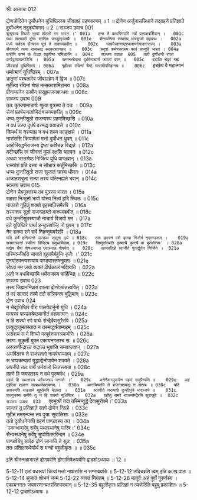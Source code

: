श्रीः
अध्यायः 012

द्रोणचोदितेन दुर्योधनेन युधिष्ठिरस्य जीवग्राहं ग्रहणवरणम् ॥ 1 ॥ द्रोणेन अर्जुनासन्निधाने तद्ग्रहणे प्रतिज्ञाते दुर्योधनेन तदुद्घोषणम् ॥ 2 ॥
सञ्जय उवाच 	001  
`शुश्रूषस्व स्थिरो भूत्वां शंसतो मम भारत ।'	001a  
हन्त ते कथयिष्यामि सर्वं प्रत्यक्षदर्शिवान् ।	001c  
यथा सत्यपरो द्रोणः सादितः पाण्डुसृञ्जयैः ॥	001e  
सेनापतित्वं सम्प्राप्य भारद्वाजो महारथः ।	002a  
मध्ये सर्वस्य सैन्यस्य पुत्रं ते वाक्यमब्रवीत् ॥	002c  
यत्कौरवाणामृषभादापगेयादनन्तरम् ।	003a  
सैनापत्ये त्वया राजन्नद्य सत्कृतवानहम् ॥	003c  
सदृशं कर्मणस्तस्य फलं प्राप्नुहि भारत ।	004a  
करोमि कामं कं तेऽद्य प्रवृणीष्व यमिच्छसि ॥	004c  
सञ्जय उवाच 	005  
ततो दुर्योधनो राजा कर्णदुःशासनादिभिः ।	005a  
सम्मन्त्र्योवाच दुर्धर्षमाचार्यं जयतां वरम् ॥	005c  
ददासि चेद्वरं मह्यं जीवग्राहं युधिष्ठिरम् ।	006a  
गृहीत्वा रथिनां श्रेष्ठं मत्समीपमिहानय ॥	006c  
`इच्छेयं वै महात्मानं धर्मात्मानं युधिष्ठिरम् ।	007a  
भ्रातॄणां पश्यतामेव जीवग्राहेण मे द्विज ॥	007c  
गृहीत्वा रथिनां श्रेष्ठं मत्सकाशमिहानय ।	008a  
प्रीणाम्यनेन कार्येण ससुहृज्जनबान्धवः ॥	008c  
सञ्जय उवाच 	009  
ततः कुरूणामाचार्यः श्रुत्वा पुत्रस्य ते वचः ।	009a  
सेनां प्रहर्षयन्सर्वामिदं वचनमब्रवीत् ॥	009c  
धन्यः कुन्तीसुतो राजन्यस्य ग्रहणमिच्छसि ।	010a  
न वधं तस्य दुर्धर्ष वरमद्य प्रयाचसे ॥	010c  
किमर्थं च नरव्याघ्र न वधं तस्य काङ्क्षसे ।	011a  
नाशंससि क्रियामेतां मत्तो दुर्योधन ध्रुवम् ॥	011c  
आहोस्विद्धर्मराजस्य द्वेष्टा कश्चिन्न विद्यते ।	012a  
यदीच्छसि त्वं जीवन्तं कुलं रक्षसि चात्मनः ॥	012c  
अथवा भरतश्रेष्ठ निर्जित्य युधि पाण्डवान् ।	013a  
राज्यांशं प्रति दत्त्वा च सौभ्रात्रं कर्तुमिच्छसि ॥	013c  
धन्यः कुन्तीसुतो राजा सुजातं चास्य धीमतः ।	014a  
अजातशत्रुता सत्या तस्य यत्स्निह्यते भवान् ॥	014c  
सञ्जय उवाच 	015  
द्रोणेन चैवमुक्तस्य तव पुत्रस्य भारत ।	015a  
सहसा निःसृतो भावो योस्य नित्यं हृदि स्थितः ॥	015c  
नाकारो गूहितुं शक्यो बृहस्पतिसमैरपि ।	016a  
तस्मात्तव सुतो राजन्प्रहृष्टो वाक्यमब्रवीत् ॥	016c  
वधे कुन्तीसुतस्याजौ नाचार्य विजयो मम ।	017a  
हते युधिष्ठिरे पार्था हन्युःसर्वान्हि नो ध्रुवम् ॥	017c  
नैव शक्या रणे सर्वे निहन्तुममरैरपि ।	018a  
`यदि सर्वे हनिष्यन्ते पाण्डवाः ससुता मृधे ॥	018c  
ततः कृत्स्नं वशे कृत्वा निःशेषं नृपमण्डलम् ।	019a  
ससागरवनां स्फीतां विजित्य वसुधामिमाम् ॥	019c  
विष्णुर्दास्यति कृष्णायै कुन्त्यै वा पुरुषोत्तमः' ।	020a  
यद्येष चैषां शेषःस्यात्स एवास्मान्न शेषयेत् ॥	020c  
सत्यप्रतिज्ञे त्वानीते पुनर्द्यूतेन निर्जिते ।	021a  
`तस्मिञ्जीवति चायाते ह्युपायैर्बहुभिः कृतैः ।'	021c  
पुनर्यास्यन्त्यरण्याय पाण्डवास्तमनुव्रताः ॥	021e  
सोऽयं मम जयो व्यक्तं दीर्घकालं भविष्यति ।	022a  
अतो न वधमिच्छामि धर्मराजस्य कर्हिचित् ॥	022c  
सञ्जय उवाच 	023  
तस्य जिह्ममभिप्रायं ज्ञात्वा द्रोणोऽर्थतत्त्ववित् ।	023a  
तं वरं सान्तरं तस्मै ददौ सञ्चिन्त्य बुद्धिमान् ॥	023c  
द्रोण उवाच 	024  
न चेद्युधिष्ठिरं वीरः पालयेदर्जुनो युधि ।	024a  
मन्यस्व पाण्डवश्रेष्ठमानीतं वशमात्मनः ॥	024c  
न हि शक्यो रणे पार्थः सेन्द्रैर्देवासुरैरपि ।	025a  
प्रत्युद्यातुमतस्तात न तस्माद्धर्षयाम्यहम् ॥	025c  
असंशयं स मे शिष्यो मत्पूर्वश्चास्त्रकर्मणि ।	026a  
तरुणः सुकृती युक्त एकायनगतश्च सः ॥	026c  
अस्त्राणीन्द्राच्च रुद्राच्च भूयांसि समवाप्तवान् ।	027a  
अमर्षितश्च ते राजंस्ततो नामर्षयाम्यहम् ॥	027c  
स चापक्रम्यतां युद्धाद्येनोपायेन शक्यते ।	028a  
अपनीते ततः पार्थे धर्मराजो जितस्त्वया ॥	028c  
ग्रहणे हि जयस्तस्य न वधे पुरुषर्षभ ।	029a  
`ग्रहणं हि वधात्तस्य धर्मराजस्य मन्यसे ।'	029c  
अनेनैवाभ्युपायेन ग्रहणं समुपैष्यसि ॥	029e  
अहं गृहीत्वा राजानं सत्यधर्मपरायणम् ।	030a  
आनयिष्यामि ते राजन्वशमद्य न संशयः ॥	030c  
यदि स्थास्यति सङ्ग्रामे मुहूर्तमपि मेऽग्रतः ।	031a  
अपनीते नरव्याघ्रे कुन्तीपुत्रे धनञ्जये ॥	031c  
फल्गुनस्य समीपे तु न हि शक्यो युधिष्ठिरः ।	032a  
ग्रहीतुं समरे राजन्सेन्द्रैरपि सुरासुरैः ॥	032c  
सञ्जय उवाच 	033  
`एवमुक्ते तदा तस्मिन्युद्धे देवासुरोपमे।'	033a  
सान्तरं तु प्रतिज्ञाते राज्ञो द्रोणेन निग्रहे ।	033c  
गृहीतं तममन्यन्त तव पुत्राः सुबालिशाः ॥	033e  
ततो दुर्योधनेनापि ग्रहणं पाण्डवस्य तत् ।	034a  
`स्कन्धावारेषु सर्वेषु यथास्थानेषु मारिष।'	034c  
सैन्यस्थानेषु सर्वेषु सुघोषितमरिन्दम ॥	034e  
पाण्डवेयेषु सापेक्षं द्रोणं जानाति ते सुतः ।	035a  
ततः प्रतिज्ञास्थैर्यार्थं स मन्त्रो बहुलीकृतः ॥ ॥	035c  

इति श्रीमन्महाभारते द्रोणपर्वणि द्रोणाभिषेकपर्वणि द्वादशोऽध्यायः ॥ 12 ॥

5-12-11 एतां वधरूपां क्रियां मत्तो नाशंससि न सम्भावयसि ॥ 5-12-12 तदिच्छसि त्वम् इति क.ख.पाठः ॥ 5-12-14 सुजातं शोभनं जन्म 5-12-22 व्यक्तं नियतम् ॥ 5-12-26 मत्पूर्वः अहं पूर्वो गुरुर्यस्य । एकायनगतः जयमरणान्यतरनिश्चयवान् ॥ 5-12-35 बहुलीकृतः प्रतिज्ञां न त्यजेदिति बहुषु प्रकाशितः ॥ 5-12-12 द्वादशोऽध्यायः ॥


